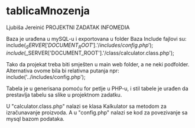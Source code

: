 # tablicaMnozenja

Ljubiša Jereinić PROJEKTNI ZADATAK INFOMEDIA

Baza je urađena u mySQL-u i exportovana u folder Baza
Include fajlovi su: include($_SERVER['DOCUMENT_ROOT'].'/includes/config.php');
                    include($_SERVER['DOCUMENT_ROOT'].'/class/calculator.class.php');

Tako da projekat treba biti smješten u main web folder, a ne neki podfolder. Alternativa ovome bila bi relativna putanja npr: include('../includes/config.php');

Tabela je u generisana pomoću for petlje u PHP-u, i stil tabele je urađen da prestavlja tabelu sa slike u projektnom zadatku.

U "calculator.class.php" nalazi se klasa Kalkulator sa metodom za izračunavanje proizvoda.
A u "config.php" nalazi se kod za povezivanje sa mysql bazom podataka.



